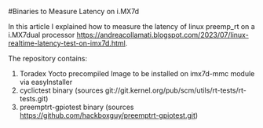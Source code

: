 #Binaries to Measure Latency on i.MX7d

In this article I explained how to measure the latency of linux preemp_rt on a i.MX7dual processor https://andreacollamati.blogspot.com/2023/07/linux-realtime-latency-test-on-imx7d.html.

The repository contains:
1. Toradex Yocto precompiled Image to be installed on imx7d-mmc module via easyInstaller
2. cyclictest binary (sources git://git.kernel.org/pub/scm/utils/rt-tests/rt-tests.git)
3. preemptrt-gpiotest binary (sources https://github.com/hackboxguy/preemptrt-gpiotest.git)


